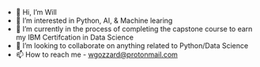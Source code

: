 - 👋 Hi, I’m Will
- 👀 I’m interested in Python, AI, & Machine learing
- 🌱 I’m currently in the process of completing the capstone course to earn my IBM Certifcation in Data Science 
- 💞️ I’m looking to collaborate on anything related to Python/Data Science
- 📫 How to reach me - wgozzard@protonmail.com

<!---
wgozzard/wgozzard is a ✨ special ✨ repository because its `README.md` (this file) appears on your GitHub profile.
You can click the Preview link to take a look at your changes.
--->

